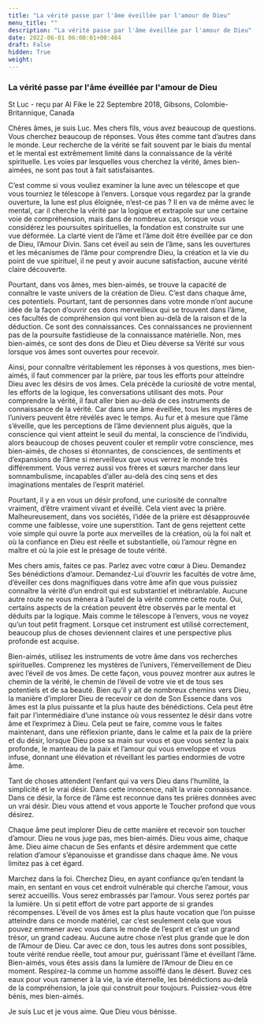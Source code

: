 ```yaml
---
title: "La vérité passe par l'âme éveillée par l'amour de Dieu"
menu_title: ""
description: "La vérité passe par l'âme éveillée par l'amour de Dieu"
date: 2022-06-01 06:00:01+00:484
draft: False
hidden: True
weight:
---
```

### La vérité passe par l'âme éveillée par l'amour de Dieu

St Luc - reçu par Al Fike le 22 Septembre 2018, Gibsons, Colombie-Britannique, Canada

Chères âmes, je suis Luc. Mes chers fils, vous avez beaucoup de questions. Vous cherchez beaucoup de réponses. Vous êtes comme tant d’autres dans le monde. Leur recherche de la vérité se fait souvent par le biais du mental et le mental est extrêmement limité dans la connaissance de la vérité spirituelle. Les voies par lesquelles vous cherchez la vérité, âmes bien-aimées, ne sont pas tout à fait satisfaisantes.

C’est comme si vous vouliez examiner la lune avec un télescope et que vous tourniez le télescope à l’envers. Lorsque vous regardez par la grande ouverture, la lune est plus éloignée, n’est-ce pas ? Il en va de même avec le mental, car il cherche la vérité par la logique et extrapole sur une certaine voie de compréhension, mais dans de nombreux cas, lorsque vous considérez les poursuites spirituelles, la fondation est construite sur une vue déformée. La clarté vient de l’âme et l’âme doit être éveillée par ce don de Dieu, l’Amour Divin. Sans cet éveil au sein de l’âme, sans les ouvertures et les mécanismes de l’âme pour comprendre Dieu, la création et la vie du point de vue spirituel, il ne peut y avoir aucune satisfaction, aucune vérité claire découverte.

Pourtant, dans vos âmes, mes bien-aimés, se trouve la capacité de connaître le vaste univers de la création de Dieu. C’est dans chaque âme, ces potentiels. Pourtant, tant de personnes dans votre monde n’ont aucune idée de la façon d’ouvrir ces dons merveilleux qui se trouvent dans l’âme, ces facultés de compréhension qui vont bien au-delà de la raison et de la déduction. Ce sont des connaissances. Ces connaissances ne proviennent pas de la poursuite fastidieuse de la connaissance matérielle. Non, mes bien-aimés, ce sont des dons de Dieu et Dieu déverse sa Vérité sur vous lorsque vos âmes sont ouvertes pour recevoir.

Ainsi, pour connaître véritablement les réponses à vos questions, mes bien-aimés, il faut commencer par la prière, par tous les efforts pour atteindre Dieu avec les désirs de vos âmes. Cela précède la curiosité de votre mental, les efforts de la logique, les conversations utilisant des mots. Pour comprendre la vérité, il faut aller bien au-delà de ces instruments de connaissance de la vérité. Car dans une âme éveillée, tous les mystères de l’univers peuvent être révélés avec le temps. Au fur et à mesure que l’âme s’éveille, que les perceptions de l’âme deviennent plus aiguës, que la conscience qui vient atteint le seuil du mental, la conscience de l’individu, alors beaucoup de choses peuvent couler et remplir votre conscience, mes bien-aimés, de choses si étonnantes, de consciences, de sentiments et d’expansions de l’âme si merveilleux que vous verrez le monde très différemment. Vous verrez aussi vos frères et sœurs marcher dans leur somnambulisme, incapables d’aller au-delà des cinq sens et des imaginations mentales de l’esprit matériel.

Pourtant, il y a en vous un désir profond, une curiosité de connaître vraiment, d’être vraiment vivant et éveillé. Cela vient avec la prière. Malheureusement, dans vos sociétés, l’idée de la prière est désapprouvée comme une faiblesse, voire une superstition. Tant de gens rejettent cette voie simple qui ouvre la porte aux merveilles de la création, où la foi naît et où la confiance en Dieu est réelle et substantielle, où l’amour règne en maître et où la joie est le présage de toute vérité.

Mes chers amis, faites ce pas. Parlez avec votre cœur à Dieu. Demandez Ses bénédictions d’amour. Demandez-Lui d’ouvrir les facultés de votre âme, d’éveiller ces dons magnifiques dans votre âme afin que vous puissiez connaître la vérité d’un endroit qui est substantiel et inébranlable. Aucune autre route ne vous mènera à l’autel de la vérité comme cette route. Oui, certains aspects de la création peuvent être observés par le mental et déduits par la logique. Mais comme le télescope à l’envers, vous ne voyez qu’un tout petit fragment. Lorsque cet instrument est utilisé correctement, beaucoup plus de choses deviennent claires et une perspective plus profonde est acquise.

Bien-aimés, utilisez les instruments de votre âme dans vos recherches spirituelles. Comprenez les mystères de l’univers, l’émerveillement de Dieu avec l’éveil de vos âmes. De cette façon, vous pouvez montrer aux autres le chemin de la vérité, le chemin de l’éveil de votre vie et de tous ses potentiels et de sa beauté. Bien qu’il y ait de nombreux chemins vers Dieu, la manière d’implorer Dieu de recevoir ce don de Son Essence dans vos âmes est la plus puissante et la plus haute des bénédictions. Cela peut être fait par l’intermédiaire d’une instance où vous ressentez le désir dans votre âme et l’exprimez à Dieu. Cela peut se faire, comme vous le faites maintenant, dans une réflexion priante, dans le calme et la paix de la prière et du désir, lorsque Dieu pose sa main sur vous et que vous sentez la paix profonde, le manteau de la paix et l’amour qui vous enveloppe et vous infuse, donnant une élévation et réveillant les parties endormies de votre âme.

Tant de choses attendent l’enfant qui va vers Dieu dans l’humilité, la simplicité et le vrai désir. Dans cette innocence, naît la vraie connaissance. Dans ce désir, la force de l’âme est reconnue dans tes prières données avec un vrai désir. Dieu vous attend et vous apporte le Toucher profond que vous désirez.

Chaque âme peut implorer Dieu de cette manière et recevoir son toucher d’amour. Dieu ne vous juge pas, mes bien-aimés. Dieu vous aime, chaque âme. Dieu aime chacun de Ses enfants et désire ardemment que cette relation d’amour s’épanouisse et grandisse dans chaque âme. Ne vous limitez pas à cet égard.

Marchez dans la foi. Cherchez Dieu, en ayant confiance qu’en tendant la main, en sentant en vous cet endroit vulnérable qui cherche l’amour, vous serez accueillis. Vous serez embrassés par l’amour. Vous serez portés par la lumière. Un si petit effort de votre part apporte de si grandes récompenses. L’éveil de vos âmes est la plus haute vocation que l’on puisse atteindre dans ce monde matériel, car c’est seulement cela que vous pouvez emmener avec vous dans le monde de l’esprit et c’est un grand trésor, un grand cadeau. Aucune autre chose n’est plus grande que le don de l’Amour de Dieu. Car avec ce don, tous les autres dons sont possibles, toute vérité rendue réelle, tout amour pur, guérissant l’âme et éveillant l’âme.
Bien-aimés, vous êtes assis dans la lumière de l’Amour de Dieu en ce moment. Respirez-la comme un homme assoiffé dans le désert. Buvez ces eaux pour vous ramener à la vie, la vie éternelle, les bénédictions au-delà de la compréhension, la joie qui construit pour toujours. Puissiez-vous être bénis, mes bien-aimés.

Je suis Luc et je vous aime. Que Dieu vous bénisse.






